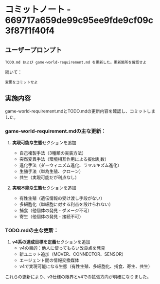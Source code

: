 # コミットノート - 669717a659de99c95ee9fde9cf09c3f87f1f40f4

## ユーザープロンプト

```
TODO.md および game-world-requirement.md を更新した。更新箇所を確認せよ
```

続いて：

```
変更をコミットせよ
```

## 実施内容

game-world-requirement.mdとTODO.mdの更新内容を確認し、コミットしました。

### game-world-requirement.mdの主な更新：

1. **実現可能な生態**セクションを追加
   - 自己複製手法（3種類の実装方法）
   - 突然変異手法（環境相互作用による擬似乱数）
   - 進化手法（ダーウィニズム進化、ラマルキズム進化）
   - 生殖手法（単為生殖、クローン）
   - 共生（実現可能だが利点なし）

2. **実現不能な生態**セクションを追加
   - 有性生殖（遺伝情報の受け渡し手段がない）
   - 多細胞化（単細胞に対する利点を設けられない）
   - 捕食（他個体の発見・ダメージ不可）
   - 寄生（他個体の発見・接続不可）

### TODO.mdの主な更新：

1. **v4系の達成目標を定義**セクションを追加
   - v4の目的：他人に使ってもらい改良点を発見
   - 新ユニット追加（MOVER、CONNECTOR、SENSOR）
   - エージェント間の情報交換媒体
   - v4で実現可能になる生態（有性生殖、多細胞化、捕食、寄生、共生）

これらの更新により、v3仕様の限界とv4での拡張方向が明確になりました。
